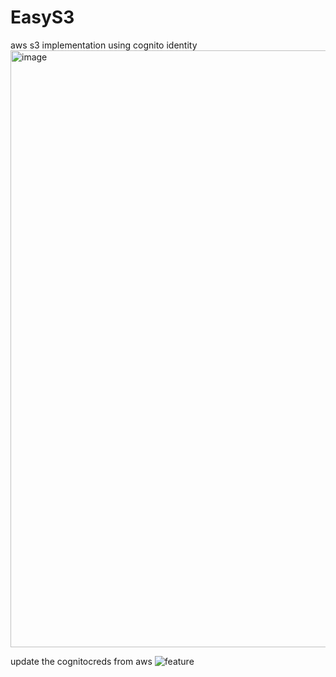 # EasyS3
aws s3 implementation using cognito identity
<img width="955" alt="image" src="https://github.com/MikeUE4/EasyS3/assets/37648290/4799aede-9cd5-4b57-b987-ae6f13f8ebd1">

update the cognitocreds from aws
![feature](https://github.com/MikeUE4/EasyS3/assets/37648290/272a2941-715b-4fbb-93e1-5ba3ddb665e4)
